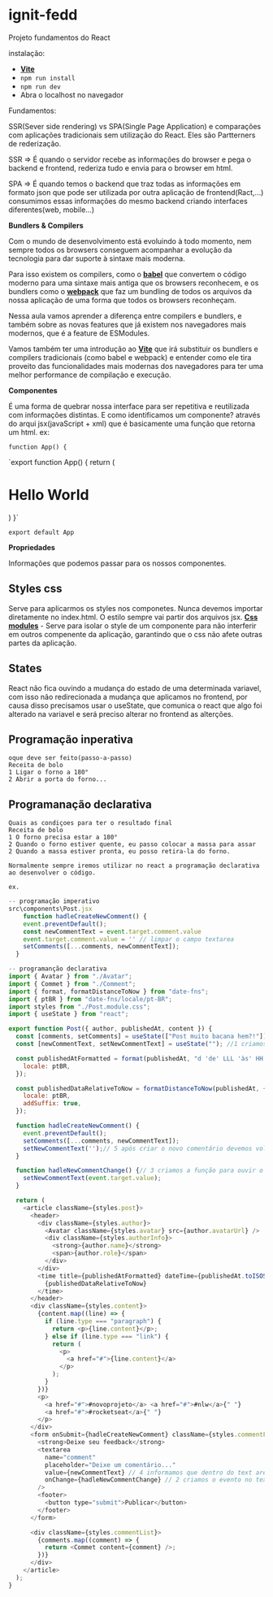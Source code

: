 # ignit-fedd
Projeto fundamentos do React

instalação: 
- **[Vite](https://vitejs.dev/)**
- ```npm run install```
- ```npm run dev```
- Abra o localhost no navegador

Fundamentos: 

SSR(Sever side rendering) vs SPA(Single Page Application) e comparações com aplicações tradicionais sem utilização do React. Eles são Partterners de rederização.

SSR => É quando o servidor recebe as informações do browser e pega o backend e frontend, rederiza tudo e envia para o browser em html.

SPA => É quando temos o backend que traz todas as informações em formato json que pode ser utilizada por outra aplicação de frontend(Ract,...) consumimos essas informações do mesmo backend criando interfaces diferentes(web, mobile...)


**Bundlers & Compilers**

Com o mundo de desenvolvimento está evoluindo à todo momento, nem sempre todos os browsers conseguem acompanhar a evolução da tecnologia para dar suporte à sintaxe mais moderna.

Para isso existem os compilers, como o **[babel](https://babeljs.io/)** que convertem o código moderno para uma sintaxe mais antiga que os browsers reconhecem, e os bundlers como o **[webpack](https://webpack.js.org/)** que faz um bundling de todos os arquivos da nossa aplicação de uma forma que todos os browsers reconheçam.

Nessa aula vamos aprender a diferença entre compilers e bundlers, e também sobre as novas features que já existem nos navegadores mais modernos, que é a feature de ESModules.

Vamos também ter uma introdução ao **[Vite](https://vitejs.dev/)** que irá substituir os bundlers e compilers tradicionais (como babel e webpack) e entender como ele tira proveito das funcionalidades mais modernas dos navegadores para ter uma melhor performance de compilação e execução.

**Componentes**

É uma forma de quebrar nossa interface para ser repetitiva  e reutilizada com informações distintas. E como identificamos um componente? através do arqui jsx(javaScript + xml) que é basicamente uma função que retorna um html. ex: 

`function App() {`

`export function App() {
return (
<h1>Hello World</h1>
<div>
<Post />
</div>
)
}`

`export default App`

**Propriedades**

Informações que podemos passar para os nossos componentes.

## Styles css
Serve para aplicarmos os styles nos componetes.
Nunca devemos importar diretamente no index.html. 
O estilo sempre vai partir dos arquivos jsx. 
[**Css modules**](https://github.com/css-modules/css-moduleshttps://github.com/css-modules/css-modules) - Serve para isolar o style de um componente para não interferir em outros compenente da aplicação, garantindo que o css não afete outras partes da aplicação.  

## States 
React não fica ouvindo a mudança do estado de uma determinada variavel, com isso não redirecionada a mudança que aplicamos no frontend, por causa disso precisamos usar o useState, que comunica o react que algo foi alterado na variavel e será preciso alterar no frontend as alterções. 

## Programação inperativa 
    oque deve ser feito(passo-a-passo)
    Receita de bolo 
    1 Ligar o forno a 180°
    2 Abrir a porta do forno... 
## Programanação declarativa 
    Quais as condiçoes para ter o resultado final
    Receita de bolo 
    1 O forno precisa estar a 180°
    2 Quando o forno estiver quente, eu passo colocar a massa para assar 
    2 Quando a massa estiver pronta, eu posso retira-la do forno.

    Normalmente sempre iremos utilizar no react a programação declarativa ao desenvolver o código.

    ex. 

~~~js
-- programação imperativo
src\components\Post.jsx
    function hadleCreateNewComment() {
    event.preventDefault();
    const newCommentText = event.target.comment.value
    event.target.comment.value = '' // limpar o campo textarea
    setComments([...comments, newCommentText]);
  }
  ~~~

~~~js
-- programanção declarativa 
import { Avatar } from "./Avatar";
import { Commet } from "./Comment";
import { format, formatDistanceToNow } from "date-fns";
import { ptBR } from "date-fns/locale/pt-BR";
import styles from "./Post.module.css";
import { useState } from "react";

export function Post({ author, publishedAt, content }) {
  const [comments, setComments] = useState(["Post muito bacana hem?!"]);
  const [newCommentText, setNewCommentText] = useState(""); //1 criamos o valor do state

  const publishedAtFormatted = format(publishedAt, "d 'de' LLL 'às' HH:mm'h'", {
    locale: ptBR,
  });

  const publishedDataRelativeToNow = formatDistanceToNow(publishedAt, {
    locale: ptBR,
    addSuffix: true,
  });

  function hadleCreateNewComment() {
    event.preventDefault();
    setComments([...comments, newCommentText]);
    setNewCommentText('');// 5 após criar o novo comentário devemos voltar ao estado vazio.
  }

  function hadleNewCommentChange() {// 3 criamos a função para ouvir o envento da variavel(usestate) e setar o novo comentario 
    setNewCommentText(event.target.value);
  }

  return (
    <article className={styles.post}>
      <header>
        <div className={styles.author}>
          <Avatar className={styles.avatar} src={author.avatarUrl} />
          <div className={styles.authorInfo}>
            <strong>{author.name}</strong>
            <span>{author.role}</span>
          </div>
        </div>
        <time title={publishedAtFormatted} dateTime={publishedAt.toISOString()}>
          {publishedDataRelativeToNow}
        </time>
      </header>
      <div className={styles.content}>
        {content.map((line) => {
          if (line.type === "paragraph") {
            return <p>{line.content}</p>;
          } else if (line.type === "link") {
            return (
              <p>
                <a href="#">{line.content}</a>
              </p>
            );
          }
        })}
        <p>
          <a href="#">#novoprojeto</a> <a href="#">#nlw</a>{" "}
          <a href="#">#rocketseat</a>{" "}
        </p>
      </div>
      <form onSubmit={hadleCreateNewComment} className={styles.commentForm}>
        <strong>Deixe seu feedback</strong>
        <textarea
          name="comment"
          placeholder="Deixe um comentário..."
          value={newCommentText} // 4 informamos que dentro do text area será sempre esse valor como default 
          onChange={hadleNewCommentChange} // 2 criamos o evento no textarea pegando o valor que será setado na variável dentro da função
        />
        <footer>
          <button type="submit">Publicar</button>
        </footer>
      </form>

      <div className={styles.commentList}>
        {comments.map((comment) => {
          return <Commet content={comment} />;
        })}
      </div>
    </article>
  );
}


~~~~